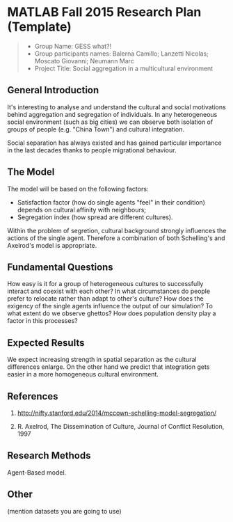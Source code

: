 # MATLAB Fall 2015 Research Plan (Template)

> * Group Name: GESS what?!
> * Group participants names: Balerna Camillo;
					   Lanzetti Nicolas;
					   Moscato Giovanni;
					   Neumann Marc
> * Project Title: Social aggregation in a multicultural environment

## General Introduction

It's interesting to analyse and understand the cultural and social motivations behind aggregation and segregation of individuals.
In any heterogeneous social environment (such as big cities) we can observe both isolation of groups of people (e.g. "China Town") and cultural integration.

Social separation has always existed and has gained particular importance in the last decades thanks to people migrational behaviour.

## The Model

The model will be based on the following factors:
* Satisfaction factor (how do single agents "feel" in their condition) depends on cultural affinity with neighbours;
* Segregation index (how spread are different cultures).

Within the problem of segretion, cultural background strongly influences the actions of the single agent. Therefore a combination of both Schelling's and Axelrod's model is appropriate.


## Fundamental Questions

How easy is it for a group of heterogeneous cultures to successfully interact and coexist with each other?
In what circumstances do people prefer to relocate rather than adapt to other's culture? How does the exigency of the single agents influence the output of our simulation?
To what extent do we observe ghettos?
How does population density play a factor in this processes?


## Expected Results
We expect increasing strength in spatial separation as the cultural differences enlarge. On the other hand we predict that integration gets easier in a more homogeneous cultural environment.



## References 

1) http://nifty.stanford.edu/2014/mccown-schelling-model-segregation/

2) R. Axelrod, The Dissemination of Culture, Journal of Conflict Resolution, 1997



## Research Methods

Agent-Based model.


## Other

(mention datasets you are going to use)
